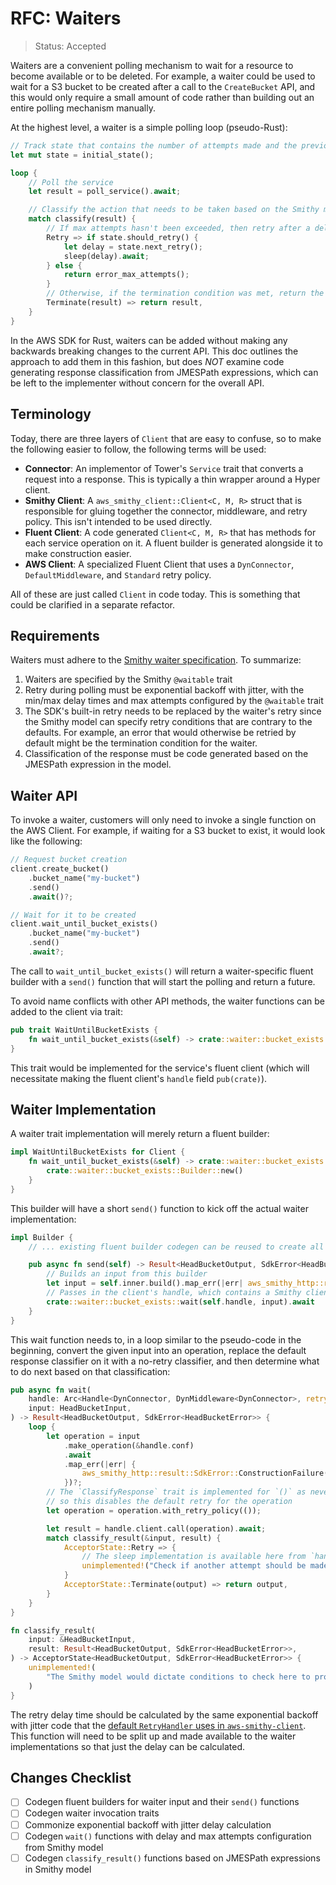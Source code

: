 RFC: Waiters
============

> Status: Accepted

Waiters are a convenient polling mechanism to wait for a resource to become available or to
be deleted. For example, a waiter could be used to wait for a S3 bucket to be created after
a call to the `CreateBucket` API, and this would only require a small amount of code rather
than building out an entire polling mechanism manually.

At the highest level, a waiter is a simple polling loop (pseudo-Rust):

```rust
// Track state that contains the number of attempts made and the previous delay
let mut state = initial_state();

loop {
    // Poll the service
    let result = poll_service().await;

    // Classify the action that needs to be taken based on the Smithy model
    match classify(result) {
        // If max attempts hasn't been exceeded, then retry after a delay. Otherwise, error.
        Retry => if state.should_retry() {
            let delay = state.next_retry();
            sleep(delay).await;
        } else {
            return error_max_attempts();
        }
        // Otherwise, if the termination condition was met, return the output
        Terminate(result) => return result,
    }
}
```

In the AWS SDK for Rust, waiters can be added without making any backwards breaking changes
to the current API. This doc outlines the approach to add them in this fashion, but does _NOT_
examine code generating response classification from JMESPath expressions, which can be left
to the implementer without concern for the overall API.

Terminology
-----------

Today, there are three layers of `Client` that are easy to confuse, so to make the following easier to follow,
the following terms will be used:

- **Connector**: An implementor of Tower's `Service` trait that converts a request into a response. This is typically
  a thin wrapper around a Hyper client.
- **Smithy Client**: A `aws_smithy_client::Client<C, M, R>` struct that is responsible for gluing together
  the connector, middleware, and retry policy. This isn't intended to be used directly.
- **Fluent Client**: A code generated `Client<C, M, R>` that has methods for each service operation on it.
  A fluent builder is generated alongside it to make construction easier.
- **AWS Client**: A specialized Fluent Client that uses a `DynConnector`, `DefaultMiddleware`,
  and `Standard` retry policy.

All of these are just called `Client` in code today. This is something that could be clarified in a separate refactor.

Requirements
------------

Waiters must adhere to the [Smithy waiter specification]. To summarize:

1. Waiters are specified by the Smithy `@waitable` trait
2. Retry during polling must be exponential backoff with jitter, with the min/max delay times and
   max attempts configured by the `@waitable` trait
3. The SDK's built-in retry needs to be replaced by the waiter's retry since the Smithy model
   can specify retry conditions that are contrary to the defaults. For example, an error that
   would otherwise be retried by default might be the termination condition for the waiter.
4. Classification of the response must be code generated based on the JMESPath expression in the model.

Waiter API
----------

To invoke a waiter, customers will only need to invoke a single function on the AWS Client. For example,
if waiting for a S3 bucket to exist, it would look like the following:

```rust
// Request bucket creation
client.create_bucket()
    .bucket_name("my-bucket")
    .send()
    .await()?;

// Wait for it to be created
client.wait_until_bucket_exists()
    .bucket_name("my-bucket")
    .send()
    .await?;
```

The call to `wait_until_bucket_exists()` will return a waiter-specific fluent builder with a `send()` function
that will start the polling and return a future.

To avoid name conflicts with other API methods, the waiter functions can be added to the client via trait:

```rust
pub trait WaitUntilBucketExists {
    fn wait_until_bucket_exists(&self) -> crate::waiter::bucket_exists::Builder;
}
```

This trait would be implemented for the service's fluent client (which will necessitate making the fluent client's
`handle` field `pub(crate)`).

Waiter Implementation
---------------------

A waiter trait implementation will merely return a fluent builder:

```rust
impl WaitUntilBucketExists for Client {
    fn wait_until_bucket_exists(&self) -> crate::waiter::bucket_exists::Builder {
        crate::waiter::bucket_exists::Builder::new()
    }
}
```

This builder will have a short `send()` function to kick off the actual waiter implementation:

```rust
impl Builder {
    // ... existing fluent builder codegen can be reused to create all the setters and constructor

    pub async fn send(self) -> Result<HeadBucketOutput, SdkError<HeadBucketError>> {
        // Builds an input from this builder
        let input = self.inner.build().map_err(|err| aws_smithy_http::result::SdkError::ConstructionFailure(err.into()))?;
        // Passes in the client's handle, which contains a Smithy client and client config
        crate::waiter::bucket_exists::wait(self.handle, input).await
    }
}
```

This wait function needs to, in a loop similar to the pseudo-code in the beginning,
convert the given input into an operation, replace the default response classifier on it
with a no-retry classifier, and then determine what to do next based on that classification:

```rust
pub async fn wait(
    handle: Arc<Handle<DynConnector, DynMiddleware<DynConnector>, retry::Standard>>,
    input: HeadBucketInput,
) -> Result<HeadBucketOutput, SdkError<HeadBucketError>> {
    loop {
        let operation = input
            .make_operation(&handle.conf)
            .await
            .map_err(|err| {
                aws_smithy_http::result::SdkError::ConstructionFailure(err.into())
            })?;
        // The `ClassifyResponse` trait is implemented for `()` as never retry,
        // so this disables the default retry for the operation
        let operation = operation.with_retry_policy(());

        let result = handle.client.call(operation).await;
        match classify_result(&input, result) {
            AcceptorState::Retry => {
                // The sleep implementation is available here from `handle.conf.sleep_impl`
                unimplemented!("Check if another attempt should be made and calculate delay time if so")
            }
            AcceptorState::Terminate(output) => return output,
        }
    }
}

fn classify_result(
    input: &HeadBucketInput,
    result: Result<HeadBucketOutput, SdkError<HeadBucketError>>,
) -> AcceptorState<HeadBucketOutput, SdkError<HeadBucketError>> {
    unimplemented!(
        "The Smithy model would dictate conditions to check here to produce an `AcceptorState`"
    )
}
```

The retry delay time should be calculated by the same exponential backoff with jitter code that the
[default `RetryHandler` uses in `aws-smithy-client`]. This function will need to be split up and made
available to the waiter implementations so that just the delay can be calculated.

Changes Checklist
-----------------

- [ ] Codegen fluent builders for waiter input and their `send()` functions
- [ ] Codegen waiter invocation traits
- [ ] Commonize exponential backoff with jitter delay calculation
- [ ] Codegen `wait()` functions with delay and max attempts configuration from Smithy model
- [ ] Codegen `classify_result()` functions based on JMESPath expressions in Smithy model

[Smithy waiter specification]: https://awslabs.github.io/smithy/1.0/spec/waiters.html
[default `RetryHandler` uses in `aws-smithy-client`]: https://github.com/awslabs/smithy-rs/blob/main/rust-runtime/aws-smithy-client/src/retry.rs#L252-L292

